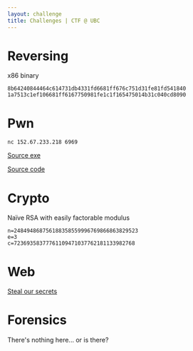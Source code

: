 ```yaml
--- 
layout: challenge 
title: Challenges | CTF @ UBC 
---
```


# Reversing

x86 binary

```
8b64240844464c614731db4331fd6681ff676c751d31fe81fd541840
1a7513c1ef106681ff6167750981fe1c1f165475014b31c040cd8090
```

# Pwn

```
nc 152.67.233.218 6969
```

[Source exe](https://drive.google.com/file/d/15mBjhZ2czhF4d0cTBkW4ZAHd5_lVp4pw/view?usp=sharing)

[Source code](https://drive.google.com/file/d/1op6YplcAflHZzy3bIugVVoJJOachG4fd/view?usp=sharing)

# Crypto

Naïve RSA with easily factorable modulus

```
n=248494868756188358559996769866863829523
e=3
c=72369358377761109471037762181133982768
```
# Web

[Steal our secrets](http://152.67.233.218:1337)

# Forensics

There's nothing here... or is there?

